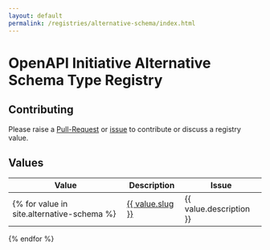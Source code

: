 ```yaml
---
layout: default
permalink: /registries/alternative-schema/index.html
---
```


# OpenAPI Initiative Alternative Schema Type Registry

## Contributing

Please raise a [Pull-Request]() or [issue]() to contribute or discuss a registry value.

## Values

|Value|Description|Issue|
|---|---|---|
{% for value in site.alternative-schema %}| <a href="/registry/registries/alternative-schema/{{ value.slug }}.html">{{ value.slug }}</a> | {{ value.description }} | {{ value.issue }} |
{% endfor %}

